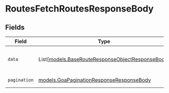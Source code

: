 # RoutesFetchRoutesResponseBody


## Fields

| Field                                                                                                | Type                                                                                                 | Required                                                                                             | Description                                                                                          |
| ---------------------------------------------------------------------------------------------------- | ---------------------------------------------------------------------------------------------------- | ---------------------------------------------------------------------------------------------------- | ---------------------------------------------------------------------------------------------------- |
| `data`                                                                                               | List[[models.BaseRouteResponseObjectResponseBody](../models/baserouteresponseobjectresponsebody.md)] | :heavy_check_mark:                                                                                   | An array containing multiple routes.                                                                 |
| `pagination`                                                                                         | [models.GoaPaginationResponseResponseBody](../models/goapaginationresponseresponsebody.md)           | :heavy_check_mark:                                                                                   | Pagination parameters.                                                                               |